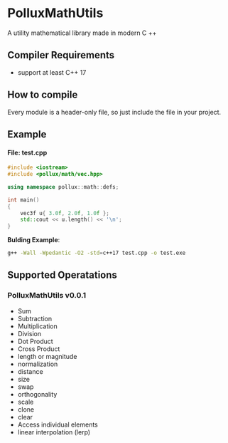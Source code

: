 # PolluxMathUtils
A utility mathematical library made in modern C ++

## Compiler Requirements
- support at least C++ 17

## How to compile

Every module is a header-only file, so just include the file in your project.
## Example
#### File: test.cpp
```cpp
#include <iostream>
#include <pollux/math/vec.hpp>

using namespace pollux::math::defs;

int main()
{
    vec3f u{ 3.0f, 2.0f, 1.0f };
    std::cout << u.length() << '\n';
}
```

**Bulding Example**:

```sh
g++ -Wall -Wpedantic -O2 -std=c++17 test.cpp -o test.exe
```

## Supported Operatations
### PolluxMathUtils v0.0.1
- Sum
- Subtraction
- Multiplication
- Division
- Dot Product
- Cross Product
- length or magnitude
- normalization
- distance
- size
- swap
- orthogonality
- scale
- clone
- clear
- Access individual elements
- linear interpolation (lerp)
